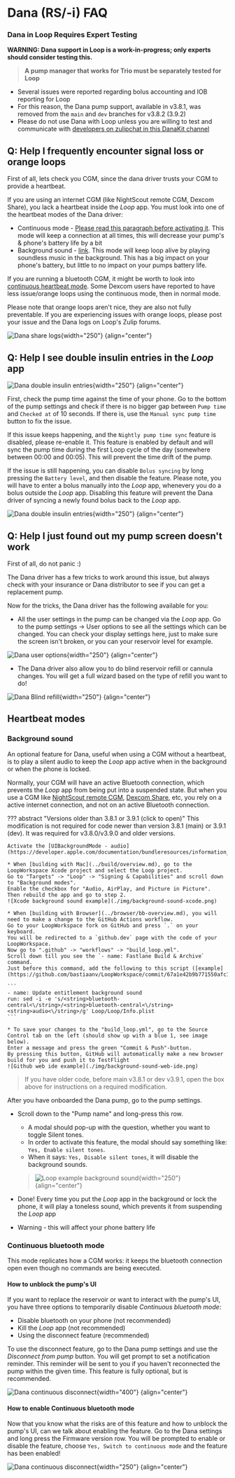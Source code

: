 # Dana (RS/-i) FAQ

### Dana in Loop Requires Expert Testing

**WARNING: Dana support in Loop is a work-in-progress; only experts should consider testing this.**

> **A pump manager that works for Trio must be separately tested for Loop**

* Several issues were reported regarding bolus accounting and IOB reporting for Loop
* For this reason, the Dana pump support, available in v3.8.1, was removed from the `main` and `dev` branches for v3.8.2 (3.9.2)
* Please do not use Dana with Loop unless you are willing to test and communicate with [developers on zulipchat in this DanaKit channel](https://loop.zulipchat.com/#narrow/channel/144182-development/topic/DanaKit.20Troubleshooting/with/547829260)


## Q: Help I frequently encounter signal loss or orange loops

First of all, lets check you CGM, since the dana driver trusts your CGM to provide a heartbeat.

If you are using an internet CGM (like NightScout remote CGM, Dexcom Share), you lack a heartbeat inside the *Loop* app.
You must look into one of the heartbeat modes of the Dana driver:

- Continuous mode - [Please read this paragraph before activating it](#continuous-bluetooth-mode). This mode will keep a connection at all times, this will decrease your pump's & phone's battery life by a bit
- Background sound - [link](#background-sound). This mode will keep loop alive by playing soundless music in the background. This has a big impact on your phone's battery, but little to no impact on your pumps battery life.

If you are running a bluetooth CGM, it might be worth to look into [continuous heartbeat mode](#continuous-bluetooth-mode).
Some Dexcom users have reported to have less issue/orange loops using the continuous mode, then in normal mode.

Please note that orange loops aren't nice, they are also not fully preventable.
If you are experiencing issues with orange loops, please post your issue and the Dana logs on Loop's Zulip forums.

![Dana share logs](./img/dana-share-logs.png){width="250"}
{align="center"}

## Q: Help I see double insulin entries in the *Loop* app

![Dana double insulin entries](./img/dana-double-entry-example.jpeg){width="250"}
{align="center"}

First, check the pump time against the time of your phone.
Go to the bottom of the pump settings and check if there is no bigger gap between `Pump time` and `Checked at` of 10 seconds.
If there is, use the `Manual sync pump time` button to fix the issue.

If this issue keeps happening, and the `Nightly pump time sync` feature is disabled, please re-enable it.
This feature is enabled by default and will sync the pump time during the first Loop cycle of the day (somewhere between 00:00 and 00:05).
This will prevent the time drift of the pump.

If the issue is still happening, you can disable `Bolus syncing` by long pressing the `Battery level`, and then disable the feature.
Please note, you will have to enter a bolus manually into the *Loop* app, whenevery you do a bolus outside the *Loop* app.
Disabling this feature will prevent the Dana driver of syncing a newly found bolus back to the *Loop* app.

![Dana double insulin entries](./img/dana-bolus-syncing.jpeg){width="250"}
{align="center"}

## Q: Help I just found out my pump screen doesn't work

First of all, do not panic :)

The Dana driver has a few tricks to work around this issue, but always check with your insurance or Dana distributor to see if you can get a replacement pump.

Now for the tricks, the Dana driver has the following available for you:

- All the user settings in the pump can be changed via the *Loop* app.
Go to the pump settings -> User options to see all the settings which can be changed.
You can check your display settings here, just to make sure the screen isn't broken, or you can your reservoir level for example.

![Dana user options](./img/dana-user-options.png){width="250"}
{align="center"}

- The Dana driver also allow you to do blind reservoir refill or cannula changes.
You will get a full wizard based on the type of refill you want to do!

![Dana Blind refill](./img/dana-blind-refill.png){width="250"}
{align="center"}

## Heartbeat modes

### Background sound

An optional feature for Dana, useful when using a CGM without a heartbeat, is to play a silent audio to keep the *Loop* app active when in the background or when the phone is locked.

Normally, your CGM will have an active Bluetooth connection, which prevents the *Loop* app from being put into a suspended state.
But when you use a CGM like [NightScout remote CGM](../loop-3/add-cgm.md#nightscout-remote-cgm), [Dexcom Share](../loop-3/add-cgm.md#dexcom-share-as-a-cgm), etc, you rely on a active internet connection, and not on an active Bluetooth connection.

??? abstract "Versions older than 3.8.1 or 3.9.1 (click to open)"
    This modification is not required for code newer than version 3.8.1 (main) or 3.9.1 (dev). It was required for v3.8.0/v3.9.0 and older versions.

    Activate the [UIBackgroundMode - audio](https://developer.apple.com/documentation/bundleresources/information_property_list/uibackgroundmodes):

    * When [building with Mac](../build/overview.md), go to the LoopWorkspace Xcode project and select the Loop project.
    Go to "Targets" -> "Loop" -> "Signing & Capabilities" and scroll down to "Background modes".
    Enable the checkbox for "Audio, AirPlay, and Picture in Picture".
    Then rebuild the app and go to step 2.
    ![Xcode background sound example](./img/background-sound-xcode.png)

    * When [building with Browser](../browser/bb-overview.md), you will need to make a change to the GitHub Actions workflow.
    Go to your LoopWorkspace fork on GitHub and press `.` on your keyboard.
    You will be redirected to a `github.dev` page with the code of your LoopWorkspace.
    Now go to ".github" -> "workflows" -> "build_loop.yml".
    Scroll down till you see the `- name: Fastlane Build & Archive` command.
    Just before this command, add the following to this script ([example](https://github.com/bastiaanv/LoopWorkspace/commit/67a1e42b9b771550afc14adf914ff98c37d96e67)):

    ```
    - name: Update entitlement background sound
    run: sed -i -e 's/<string>bluetooth-central<\/string>/<string>bluetooth-central<\/string><string>audio<\/string>/g' Loop/Loop/Info.plist
    ```

    * To save your changes to the "build_loop.yml", go to the Source Control tab on the left (should show up with a blue 1, see image below).
    Enter a message and press the green "Commit & Push"-button.
    By pressing this button, GitHub will automatically make a new browser build for you and push it to TestFlight
    ![Github web ide example](./img/background-sound-web-ide.png)

> If you have older code, before main v3.8.1 or dev v3.9.1, open the box above for instructions on a required modification.

After you have onboarded the Dana pump, go to the pump settings.

* Scroll down to the "Pump name" and long-press this row.
    * A modal should pop-up with the question, whether you want to toggle Silent tones.
    * In order to activate this feature, the modal should say something like: `Yes, Enable silent tones`.
    * When it says: `Yes, Disable silent tones`, it will disable the background sounds.

    > ![Loop example background sound](./img/background-sound-loop.jpeg){width="250"}
    {align="center"}

* Done!
    Every time you put the *Loop* app in the background or lock the phone, it will play a toneless sound, which prevents it from suspending the *Loop* app
* Warning - this will affect your phone battery life
        
### Continuous bluetooth mode

This mode replicates how a CGM works: it keeps the bluetooth connection open even though no commands are being executed.

#### How to unblock the pump's UI
If you want to replace the reservoir or want to interact with the pump's UI, you have three options to temporarily disable *Continuous bluetooth mode*:

- Disable bluetooth on your phone (not recommended)
- Kill the *Loop* app (not recommended)
- Using the disconnect feature (recommended)

To use the disconnect feature, go to the Dana pump settings and use the *Disconnect from pump* button.
You will get prompt to set a notification reminder.
This reminder will be sent to you if you haven't reconnected the pump within the given time.
This feature is fully optional, but is recommended.

![Dana continuous disconnect](./img/dana-disconnect.png){width="400"}
{align="center"}

#### How to enable Continuous bluetooth mode
Now that you know what the risks are of this feature and how to unblock the pump's UI, can we talk about enabling the feature.
Go to the Dana settings and long press the Firmware version row.
You will be prompted to enable or disable the feature, choose `Yes, Switch to continuous mode` and the feature has been enabled!

![Dana continuous disconnect](./img/dana-hidden-enable.png){width="250"}
{align="center"}